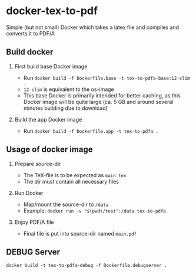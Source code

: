 # docker-tex-to-pdf
Simple (but not small) Docker which takes a latex file and compiles and converts it to PDF/A

## Build docker

1. First build base Docker image
    - Run `docker build -f Dockerfile.base -t tex-to-pdfa-base:12-slim .`
    - `12-slim` is equivalent to the os-image
    - This base Docker is primarily intended for better caching, as this Docker image will be quite large (ca. 5 GB and around several minutes building due to download)

2. Build the app Docker image
    - Run `docker build -f Dockerfile.app -t tex-to-pdfa .`

## Usage of docker image

1. Prepare source-dir
    - The TeX-file is to be expected as `main.tex`
    - The dir must contain all necessary files

2. Run Docker
    - Map/mount the source-dir to `/data`
    - Example: `docker run -v "$(pwd)/test":/data tex-to-pdfa`

3. Enjoy PDF/A file
    - Final file is put into source-dir named `main.pdf`


## DEBUG Server

```
docker build -t tex-to-pdfa-debug -f Dockerfile.debugserver .
```
